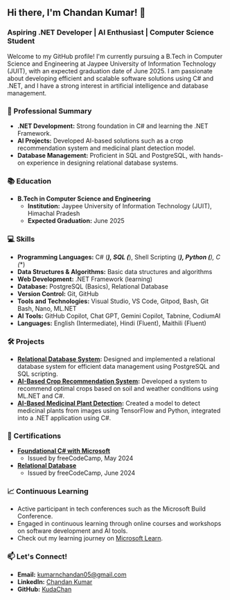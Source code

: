 ## Hi there, I'm Chandan Kumar! 👋

### Aspiring .NET Developer | AI Enthusiast | Computer Science Student

Welcome to my GitHub profile! I'm currently pursuing a B.Tech in Computer Science and Engineering at Jaypee University of Information Technology (JUIT), with an expected graduation date of June 2025. I am passionate about developing efficient and scalable software solutions using C# and .NET, and I have a strong interest in artificial intelligence and database management.

### 🌟 Professional Summary
- **.NET Development:** Strong foundation in C# and learning the .NET Framework.
- **AI Projects:** Developed AI-based solutions such as a crop recommendation system and medicinal plant detection model.
- **Database Management:** Proficient in SQL and PostgreSQL, with hands-on experience in designing relational database systems.

### 📚 Education
- **B.Tech in Computer Science and Engineering**
  - **Institution:** Jaypee University of Information Technology (JUIT), Himachal Pradesh
  - **Expected Graduation:** June 2025

### 💻 Skills
- **Programming Languages:** C# (***), SQL (***), Shell Scripting (***), Python (**), C (**)
- **Data Structures & Algorithms:** Basic data structures and algorithms
- **Web Development:** .NET Framework (learning)
- **Database:** PostgreSQL (Basics), Relational Database
- **Version Control:** Git, GitHub
- **Tools and Technologies:** Visual Studio, VS Code, Gitpod, Bash, Git Bash, Nano, ML.NET
- **AI Tools:** GitHub Copilot, Chat GPT, Gemini Copilot, Tabnine, CodiumAI
- **Languages:** English (Intermediate), Hindi (Fluent), Maithili (Fluent)

### 🛠️ Projects
- **[Relational Database System](https://github.com/KudaChan/Portfolio/tree/main/RDBMS_BASH):** Designed and implemented a relational database system for efficient data management using PostgreSQL and SQL scripting.
- **[AI-Based Crop Recommendation System](https://github.com/KudaChan/Portfolio/tree/main/AI_ML_DS/Crop-Recommendation-Project):** Developed a system to recommend optimal crops based on soil and weather conditions using ML.NET and C#.
- **[AI-Based Medicinal Plant Detection](https://github.com/KudaChan/Portfolio/tree/main/AI_ML_DS/Minor_Project_Ai_Plant_Recognition):** Created a model to detect medicinal plants from images using TensorFlow and Python, integrated into a .NET application using C#.

### 📜 Certifications
- **[Foundational C# with Microsoft](https://www.freecodecamp.org/certification/fcc0726e177-6941-40b9-b159-05ee056fc40f/foundational-c-sharp-with-microsoft)**
  - Issued by freeCodeCamp, May 2024
- **[Relational Database](https://www.freecodecamp.org/certification/fcc0726e177-6941-40b9-b159-05ee056fc40f/relational-database-v8)**
  - Issued by freeCodeCamp, June 2024

### 📈 Continuous Learning
- Active participant in tech conferences such as the Microsoft Build Conference.
- Engaged in continuous learning through online courses and workshops on software development and AI tools.
- Check out my learning journey on [Microsoft Learn](https://learn.microsoft.com/en-gb/users/chandankumar-5675/).

### 📫 Let's Connect!
- **Email:** [kumarnchandan05@gmail.com](mailto:kumarnchandan05@gmail.com)
- **LinkedIn:** [Chandan Kumar](https://www.linkedin.com/in/chandan-kumarn-972b54224/)
- **GitHub:** [KudaChan](https://github.com/KudaChan)
